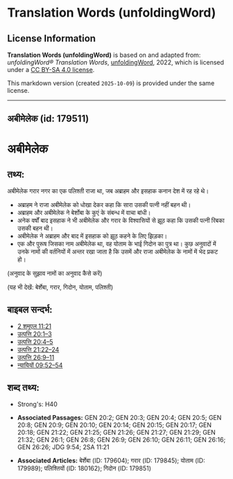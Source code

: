 # Translation Words (unfoldingWord)

## License Information

**Translation Words (unfoldingWord)** is based on and adapted from: _unfoldingWord® Translation Words_, [unfoldingWord](https://unfoldingword.org/utw), 2022, which is licensed under a [CC BY-SA 4.0 license](https://creativecommons.org/licenses/by-sa/4.0/legalcode.en).

This markdown version (created `2025-10-09`) is provided under the same license.



--------------------------------

## अबीमेलेक (id: 179511)

अबीमेलेक
========

तथ्य:
-----

अबीमेलेक गरार नगर का एक पलिश्ती राजा था, जब अब्राहम और इसहाक कनान देश में रह रहे थे।

* अब्राहम ने राजा अबीमेलेक को धोखा देकर कहा कि सारा उसकी पत्नी नहीं बहन थी।
* अब्राहम और अबीमेलेक ने बेर्शोबा के कुएं के संबन्ध में वाचा बांधी।
* अनेक वर्षों बाद इसहाक ने भी अबीमेलेक और गरार के विश्वासियों से झूठ कहा कि उसकी पत्नी रिबका उसकी बहन थी।
* अबीमेलेक ने अब्राहम और बाद में इसहाक को झूठ कहने के लिए झिड़का।
* एक और पुरूष जिसका नाम अबीमेलेक था, वह योताम के भाई गिदोन का पुत्र था। कुछ अनुवादों में उनके नामों की वर्तनियों में अन्तर रखा जाता है कि उसमें और राजा अबीमेलेक के नामों में भेद प्रकट हो।

(अनुवाद के सुझाव नामों का अनुवाद कैसे करें)

(यह भी देखें: बेर्शेबा, गरार, गिदोन, योताम, पलिश्ती)

बाइबल सन्दर्भ:
--------------

* [2 शमूएल 11:21](https://ref.ly/2Sam0:0)
* [उत्पत्ति 20:1–3](https://ref.ly/Gen20:1-Gen20:3)
* [उत्पत्ति 20:4–5](https://ref.ly/Gen20:4-Gen20:5)
* [उत्पत्ति 21:22–24](https://ref.ly/Gen21:22-Gen21:24)
* [उत्पत्ति 26:9–11](https://ref.ly/Gen26:9-Gen26:11)
* [न्यायियों 09:52–54](https://ref.ly/Judg9:52-Judg9:54)

शब्द तथ्य:
----------

* Strong's: H40

* **Associated Passages:** GEN 20:2; GEN 20:3; GEN 20:4; GEN 20:5; GEN 20:8; GEN 20:9; GEN 20:10; GEN 20:14; GEN 20:15; GEN 20:17; GEN 20:18; GEN 21:22; GEN 21:25; GEN 21:26; GEN 21:27; GEN 21:29; GEN 21:32; GEN 26:1; GEN 26:8; GEN 26:9; GEN 26:10; GEN 26:11; GEN 26:16; GEN 26:26; JDG 9:54; 2SA 11:21
* **Associated Articles:** बेर्शेबा (ID: 179604); गरार (ID: 179845); योताम (ID: 179989); पलिश्तियों (ID: 180162); गिदोन (ID: 179851)

